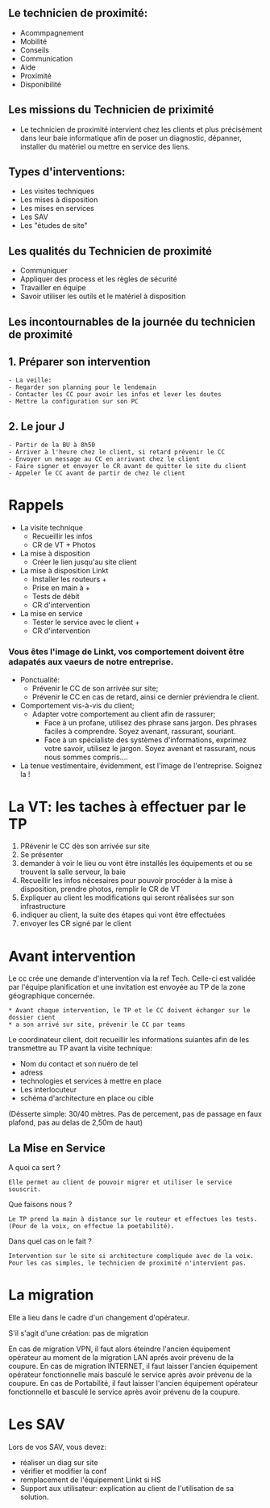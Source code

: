 ## Le technicien de proximité:
- Acommpagnement
- Mobilité
- Conseils
- Communication
- Aide
- Proximité
- Disponibilité

## Les missions du Technicien de priximité

* Le technicien de proximité intervient chez les clients et plus précisément dans leur baie informatique afin de poser un diagnostic, dépanner, installer du matériel ou mettre en service des liens.

## Types d'interventions:

 - Les visites techniques
 - Les mises à disposition
 - Les mises en services
 - Les SAV
 - Les "études de site"

## Les qualités du Technicien de proximité

* Communiquer
* Appliquer des process et les règles de sécurité
* Travailler en équipe
* Savoir utiliser les outils et le matériel à disposition


## Les incontournables de la journée du technicien de proximité

## 1. Préparer son intervention 

    - La veille:
    - Regarder son planning pour le lendemain
    - Contacter les CC pour avoir les infos et lever les doutes
    - Mettre la configuration sur son PC

## 2. Le jour J

    - Partir de la BU à 8h50
    - Arriver à l'heure chez le client, si retard prévenir le CC
    - Envoyer un message au CC en arrivant chez le client
    - Faire signer et envoyer le CR avant de quitter le site du client
    - Appeler le CC avant de partir de chez le client

# Rappels

* La visite technique
    * Recueillir les infos
    * CR de VT + Photos
* La mise à disposition
    * Créer le lien jusqu'au site client
* La mise à disposition Linkt
    * Installer les routeurs +
    * Prise en main à  +
    * Tests de débit
    * CR d'intervention
* La mise en service
    * Tester le service avec le client +   
    * CR d'intervention

###  Vous êtes l'image de Linkt, vos comportement doivent être adapatés aux vaeurs de notre entreprise.

* Ponctualité:
    * Prévenir le CC de son arrivée sur site;
    * Prévenir le CC en cas de retard, ainsi ce dernier préviendra le client.
* Comportement vis-à-vis du client;
    * Adapter votre comportement au client afin de rassurer;
         * Face à un profane, utilisez des phrase sans jargon. Des phrases faciles à comprendre. Soyez avenant, rassurant, souriant.
         * Face à un spécialiste des systèmes d'informations, exprimez votre savoir, utilisez le jargon. Soyez avenant et rassurant, nous nous sommes compris....
* La tenue vestimentaire, évidemment, est l'image de l'entreprise. 
Soignez la !


# La VT: les taches à effectuer par le TP

1. PRévenir le CC dès son arrivée sur site
2. Se présenter
3. demander à voir le lieu ou vont être installés les équipements et ou se trouvent la salle serveur, la baie
4. Recueillir les infos nécesaires pour pouvoir procéder à la mise à disposition, prendre photos, remplir le CR de VT
5. Expliquer au client les modifications qui seront réalisées sur son infrastructure
6. indiquer au client, la suite des étapes qui vont être effectuées
7. envoyer les CR signé par le client

# Avant intervention

Le cc crée une demande d'intervention via la ref Tech. Celle-ci est validée par l'équipe planification et une invitation est envoyée au TP de la zone géographique concernée.

    * Avant chaque intervention, le TP et le CC doivent échanger sur le dossier cient
    * a son arrivé sur site, prévenir le CC par teams

Le coordinateur client, doit recueillir les informations suiantes afin de les transmettre au TP avant la visite technique:

* Nom du contact et son nuéro de tel
* adress
* technologies et services à mettre en place
* Les interlocuteur
* schéma d'architecture en place ou cible

(Désserte simple: 30/40 mètres. Pas de percement, pas de passage en faux plafond, pas au delas de 2,50m de haut)

## La Mise en Service

A quoi ca sert ?

    Elle permet au client de pouvoir migrer et utiliser le service souscrit.

Que faisons nous ?

    Le TP prend la main à distance sur le routeur et effectues les tests. (Pour de la voix, on effectue la poetabilité).

Dans quel cas on le fait ?

    Intervention sur le site si architecture compliquée avec de la voix. Pour les cas simples, le technicien de proximité n'intervient pas.

# La migration

Elle a lieu dans le cadre d'un changement d'opérateur.

S'il s'agit d'une création: pas de migration

En cas de migration VPN, il faut alors éteindre l'ancien équipement opérateur au moment de la migration LAN aprés avoir prévenu de la coupure.
En cas de migration INTERNET, il faut laisser l'ancien équipement opérateur fonctionnelle mais basculé le service après avoir prévenu de la coupure.
En cas de Portabilité, il faut laisser l'ancien équipement opérateur fonctionnelle et basculé le service après avoir prévenu de la coupure.

# Les SAV

Lors de vos SAV, vous devez:

- réaliser un diag sur site
- vérifier et modifier la conf
- remplacement de l'équipement Linkt si HS
- Support aux utilisateur: explication au client de l'utilisation de sa solution.











